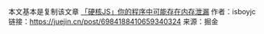 本文基本是复制该文章 [「硬核JS」你的程序中可能存在内存泄漏](https://juejin.cn/post/6984188410659340324)
作者：isboyjc
链接：https://juejin.cn/post/6984188410659340324
来源：掘金

